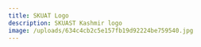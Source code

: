 ```yaml
---
title: SKUAT Logo
description: SKUAST Kashmir logo
image: /uploads/634c4cb2c5e157fb19d92224be759540.jpg
---
```


